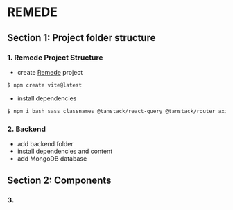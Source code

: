 # REMEDE

## Section 1: Project folder structure

### 1. Remede Project Structure

- create [Remede]() project

```bash
$ npm create vite@latest
```

- install dependencies

```bash
$ npm i bash sass classnames @tanstack/react-query @tanstack/router axios prop-types
```

### 2. Backend
- add backend folder
- install dependencies and content
- add MongoDB database 


## Section 2: Components

### 3. 